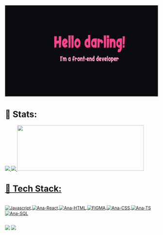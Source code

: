 
<p align="center"><a href="https://sgithub.com/soarespzz" target="blank"> <img src="https://github.com/Soarespzz/Soarespzz/blob/main/github/hii.png?raw=true" alt="Hi I am Ana" style="width:800px; height:300px;"></a></p>


# 🧠 Stats:
<div>
<a href="https://github.com/soarespzz">
<img width="44%" src="https://github-readme-stats.vercel.app/api?username=soarespzz&theme=radical&show_icons=true&include_all_commits=true&count_private=true&hide_border=true"/>
<img width="47%" src="https://github-readme-streak-stats.herokuapp.com/?user=soarespzz&theme=radical&hide_border=true"/>
<img width="91%" height="150rem" src="https://github-readme-stats.vercel.app/api/top-langs/?username=soarespzz&layout=compact&theme=radical&hide_border=true"/>
</div>
  
# 🌸 Tech Stack:
<div style="display: inline_block"><br>
  <img align="center" alt="Javascript" src="https://img.shields.io/badge/javascript-%23323330.svg?style=for-the-badge&logo=javascript&logoColor=%23F7DF1E">
  <img align="center" alt="Ana-React" src="https://img.shields.io/badge/react-%2320232a.svg?style=for-the-badge&logo=react&logoColor=%2361DAFB">
  <img align="center" alt="Ana-HTML" src="https://img.shields.io/badge/html5-%23E34F26.svg?style=for-the-badge&logo=html5&logoColor=white">
   <img align="center" alt="FIGMA" src="https://img.shields.io/badge/figma-%23F24E1E.svg?style=for-the-badge&logo=figma&logoColor=white" />
  <img align="center" alt="Ana-CSS" src="https://img.shields.io/badge/css3-%231572B6.svg?style=for-the-badge&logo=css3&logoColor=white">
  <img align="center" alt="Ana-TS" src="https://img.shields.io/badge/typescript-%23007ACC.svg?style=for-the-badge&logo=typescript&logoColor=white">
    <img align="center" alt="Ana-SQL" src="https://img.shields.io/badge/mysql-%2300f.svg?style=for-the-badge&logo=mysql&logoColor=white">
 
          

          
          

</div>
  
  ##
 
<div> 
  <a href="https://www.instagram.com/soarespzz/" target="_blank"><img src="https://img.shields.io/badge/-Instagram-%23E4405F?style=for-the-badge&logo=instagram&logoColor=white" target="_blank"></a>
  <a href = "mailto:ana777soares.sp@gmail.com"><img src="https://img.shields.io/badge/-Gmail-%23333?style=for-the-badge&logo=gmail&logoColor=white" target="_blank"></a>
</div>
